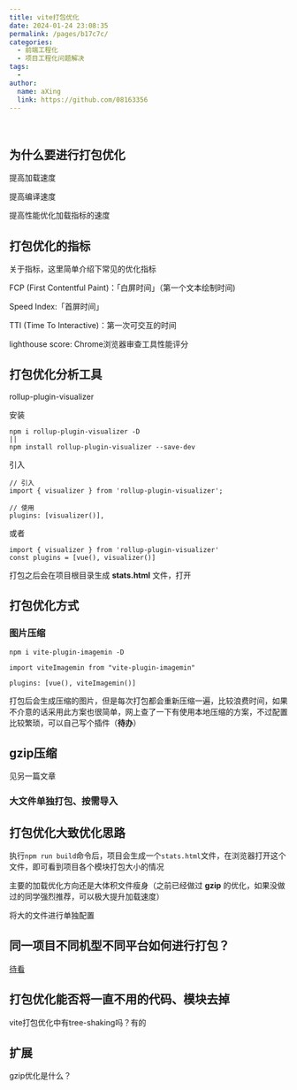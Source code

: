 ```yaml
---
title: vite打包优化
date: 2024-01-24 23:08:35
permalink: /pages/b17c7c/
categories:
  - 前端工程化
  - 项目工程化问题解决
tags:
  - 
author: 
  name: aXing
  link: https://github.com/08163356
---
```


​	


## 为什么要进行打包优化

提高加载速度

提高编译速度

提高性能优化加载指标的速度

## 打包优化的指标

<!-- more -->
关于指标，这里简单介绍下常见的优化指标

FCP (First Contentful Paint)：「白屏时间」（第一个文本绘制时间)

Speed Index:「首屏时间」

TTI (Time To Interactive)：第一次可交互的时间

lighthouse score: Chrome浏览器审查工具性能评分

## 打包优化分析工具

rollup-plugin-visualizer

安装

```
npm i rollup-plugin-visualizer -D
||
npm install rollup-plugin-visualizer --save-dev
```

引入

```
// 引入
import { visualizer } from 'rollup-plugin-visualizer';

// 使用
plugins: [visualizer()],

```

或者

```
import { visualizer } from 'rollup-plugin-visualizer'
const plugins = [vue(), visualizer()]
```

打包之后会在项目根目录生成 **stats.html** 文件，打开

## 打包优化方式

### 图片压缩

```
npm i vite-plugin-imagemin -D
```

```
import viteImagemin from "vite-plugin-imagemin"

plugins: [vue(), viteImagemin()]
```

打包后会生成压缩的图片，但是每次打包都会重新压缩一遍，比较浪费时间，如果不介意的话采用此方案也很简单，网上查了一下有使用本地压缩的方案，不过配置比较繁琐，可以自己写个插件（**待办**）

## gzip压缩

见另一篇文章

### 大文件单独打包、按需导入

## 打包优化大致优化思路

执行`npm run build`命令后，项目会生成一个`stats.html`文件，在浏览器打开这个文件，即可看到项目各个模块打包大小的情况

主要的加载优化方向还是大体积文件瘦身（之前已经做过 **gzip** 的优化，如果没做过的同学强烈推荐，可以极大提升加载速度）

将大的文件进行单独配置

## 同一项目不同机型不同平台如何进行打包？

[待看](https://juejin.cn/post/7075988604224274446)

## 打包优化能否将一直不用的代码、模块去掉

vite打包优化中有tree-shaking吗？有的

## 扩展

gzip优化是什么？



